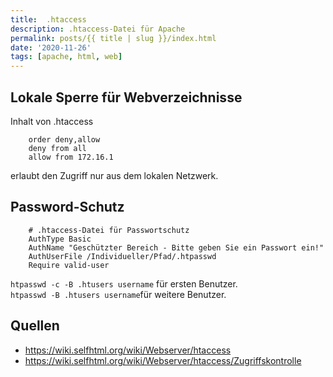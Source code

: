 ```yaml
---
title:  .htaccess
description: .htaccess-Datei für Apache
permalink: posts/{{ title | slug }}/index.html
date: '2020-11-26'
tags: [apache, html, web]
---
```


## Lokale Sperre für Webverzeichnisse

Inhalt von .htaccess

        order deny,allow
        deny from all
        allow from 172.16.1

erlaubt den Zugriff nur aus dem lokalen Netzwerk.

## Password-Schutz

        # .htaccess-Datei für Passwortschutz
        AuthType Basic
        AuthName "Geschützter Bereich - Bitte geben Sie ein Passwort ein!"
        AuthUserFile /Individueller/Pfad/.htpasswd
        Require valid-user

`htpasswd -c -B .htusers username` für ersten Benutzer.<br>
`htpasswd -B .htusers username`für weitere Benutzer.

## Quellen

 - <https://wiki.selfhtml.org/wiki/Webserver/htaccess>
 - <https://wiki.selfhtml.org/wiki/Webserver/htaccess/Zugriffskontrolle>


